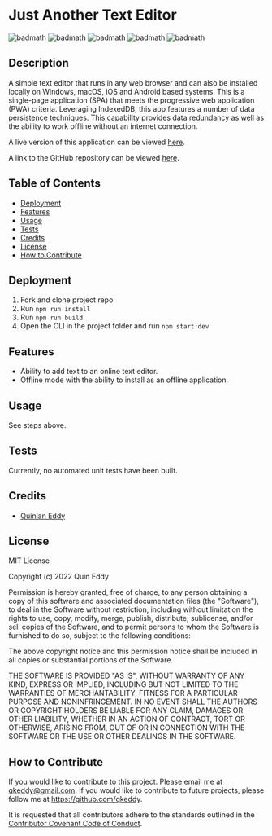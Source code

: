 # Just Another Text Editor
![badmath](https://img.shields.io/github/license/qkeddy/just-another-text-editor)
![badmath](https://img.shields.io/github/issues/qkeddy/just-another-text-editor)
![badmath](https://img.shields.io/github/languages/top/qkeddy/just-another-text-editor)
![badmath](https://img.shields.io/github/watchers/qkeddy/just-another-text-editor)
![badmath](https://img.shields.io/github/forks/qkeddy/just-another-text-editor)

## Description
A simple text editor that runs in any web browser and can also be installed locally on Windows, macOS, iOS and Android based systems. This is a single-page application (SPA) that meets the progressive web application (PWA) criteria. Leveraging IndexedDB, this app features a number of data persistence techniques. This capability provides data redundancy as well as the ability to work offline without an internet connection.


A live version of this application can be viewed [here](https://png-jate.herokuapp.com/).

A link to the GitHub repository can be viewed [here](https://github.com/qkeddy/just-another-text-editor).

## Table of Contents

- [Deployment](#deployment)
- [Features](#features)
- [Usage](#usage)
- [Tests](#tests)
- [Credits](#credits)
- [License](#license)
- [How to Contribute](#how-to-contribute)

## Deployment
1. Fork and clone project repo
2. Run `npm run install`
3. Run `npm run build`
4. Open the CLI in the project folder and run `npm start:dev`


## Features
- Ability to add text to an online text editor.
- Offline mode with the ability to install as an offline application.

## Usage
See steps above.

## Tests
Currently, no automated unit tests have been built. 

## Credits
- [Quinlan Eddy](https://github.com/qkeddy)

## License
MIT License

Copyright (c) 2022 Quin Eddy

Permission is hereby granted, free of charge, to any person obtaining a copy
of this software and associated documentation files (the "Software"), to deal
in the Software without restriction, including without limitation the rights
to use, copy, modify, merge, publish, distribute, sublicense, and/or sell
copies of the Software, and to permit persons to whom the Software is
furnished to do so, subject to the following conditions:

The above copyright notice and this permission notice shall be included in all
copies or substantial portions of the Software.

THE SOFTWARE IS PROVIDED "AS IS", WITHOUT WARRANTY OF ANY KIND, EXPRESS OR
IMPLIED, INCLUDING BUT NOT LIMITED TO THE WARRANTIES OF MERCHANTABILITY,
FITNESS FOR A PARTICULAR PURPOSE AND NONINFRINGEMENT. IN NO EVENT SHALL THE
AUTHORS OR COPYRIGHT HOLDERS BE LIABLE FOR ANY CLAIM, DAMAGES OR OTHER
LIABILITY, WHETHER IN AN ACTION OF CONTRACT, TORT OR OTHERWISE, ARISING FROM,
OUT OF OR IN CONNECTION WITH THE SOFTWARE OR THE USE OR OTHER DEALINGS IN THE
SOFTWARE.



## How to Contribute

If you would like to contribute to this project. Please email me at qkeddy@gmail.com. If you would like to contribute to future projects, please follow me at https://github.com/qkeddy.

It is requested that all contributors adhere to the standards outlined in the [Contributor Covenant Code of Conduct](https://www.contributor-covenant.org/version/2/1/code_of_conduct/).
